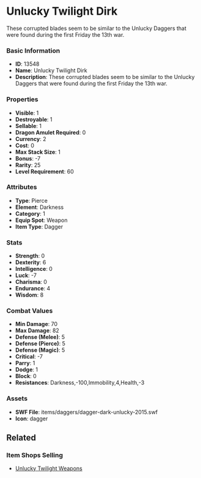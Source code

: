 # Unlucky Twilight Dirk

These corrupted blades seem to be similar to the Unlucky Daggers that were found during the first Friday the 13th war. 

### Basic Information

- **ID**: 13548
- **Name**: Unlucky Twilight Dirk
- **Description**: These corrupted blades seem to be similar to the Unlucky Daggers that were found during the first Friday the 13th war. 

### Properties

- **Visible**: 1
- **Destroyable**: 1
- **Sellable**: 1
- **Dragon Amulet Required**: 0
- **Currency**: 2
- **Cost**: 0
- **Max Stack Size**: 1
- **Bonus**: -7
- **Rarity**: 25
- **Level Requirement**: 60

### Attributes

- **Type**: Pierce
- **Element**: Darkness
- **Category**: 1
- **Equip Spot**: Weapon
- **Item Type**: Dagger

### Stats

- **Strength**: 0
- **Dexterity**: 6
- **Intelligence**: 0
- **Luck**: -7
- **Charisma**: 0
- **Endurance**: 4
- **Wisdom**: 8

### Combat Values

- **Min Damage**: 70
- **Max Damage**: 82
- **Defense (Melee)**: 5
- **Defense (Pierce)**: 5
- **Defense (Magic)**: 5
- **Critical**: -7
- **Parry**: 1
- **Dodge**: 1
- **Block**: 0
- **Resistances**: Darkness,-100,Immobility,4,Health,-3

### Assets

- **SWF File**: items/daggers/dagger-dark-unlucky-2015.swf
- **Icon**: dagger

## Related

### Item Shops Selling

- [Unlucky Twilight Weapons](../item-shops/428-unlucky-twilight-weapons.md)

